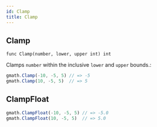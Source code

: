 ```yaml
---
id: Clamp
title: Clamp
---
```



## Clamp
`func Clamp(number, lower, upper int) int`

Clamps `number` within the inclusive `lower` and `upper` bounds.:

```js
gmath.Clamp(-10, -5, 5) // => -5
gmath.Clamp(10, -5, 5)  // => 5
```


## ClampFloat

```js
gmath.ClampFloat(-10, -5, 5) // => -5.0
gmath.ClampFloat(10, -5, 5)  // => 5.0
```

